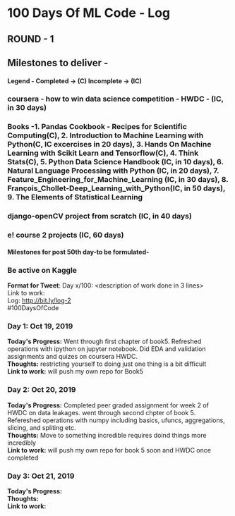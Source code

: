 # 100 Days Of ML Code - Log

## ROUND - 1

## Milestones to deliver - 
#### Legend - Completed -> (C) Incomplete -> (IC)
### coursera - how to win data science competition - HWDC -  (IC, in 30 days) 
### Books -1. Pandas Cookbook - Recipes for Scientific Computing(C), 2. Introduction to Machine Learning with Python(C, IC excercises in 20 days), 3. Hands On Machine Learning with Scikit Learn and Tensorflow(C), 4. Think Stats(C),  5. Python Data Science Handbook (IC, in 10 days), 6. Natural Language Processing with Python (IC, in 20 days), 7. Feature_Engineering_for_Machine_Learning (IC, in 30 days), 8. François_Chollet-Deep_Learning_with_Python(IC, in 50 days), 9. The Elements of Statistical Learning 
### django-openCV project from scratch (IC, in 40 days)
### e! course 2 projects (IC, 60 days)
#### Milestones for post 50th day-to be formulated-
### Be active on Kaggle

**Format for Tweet**:
Day x/100: <description of work done in 3 lines><br>
Link to work: <if required><br>
Log: http://bit.ly/log-2<br>
#100DaysOfCode
  
### Day 1: Oct 19, 2019 
**Today's Progress:** Went through first chapter of book5. Refreshed operations with ipython on jupyter notebook. Did EDA and validation assignments and quizes on coursera HWDC.<br>
**Thoughts:** restricting yourself to doing just one thing is a bit difficult<br>
**Link to work:** will push my own repo for Book5

### Day 2: Oct 20, 2019 
**Today's Progress:** Completed peer graded assignment for week 2 of HWDC on data leakages. went through second chpter of book 5. Refereshed operations with numpy including basics, ufuncs, aggregations, slicing, and spliting etc.<br>
**Thoughts:** Move to something incredible requires doind things more incredibly<br>
**Link to work:** will push my own repo for book 5 soon and HWDC once completed

### Day 3: Oct 21, 2019 
**Today's Progress:**<br>
**Thoughts:** <br>
**Link to work:**

